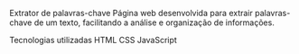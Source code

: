 Extrator de palavras-chave
Página web desenvolvida para extrair palavras-chave de um texto, facilitando a análise e organização de informações.

Tecnologias utilizadas
HTML
CSS
JavaScript
